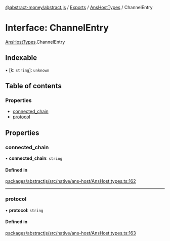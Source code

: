 [@abstract-money/abstract.js](../README.md) / [Exports](../modules.md) / [AnsHostTypes](../modules/AnsHostTypes.md) / ChannelEntry

# Interface: ChannelEntry

[AnsHostTypes](../modules/AnsHostTypes.md).ChannelEntry

## Indexable

▪ [k: `string`]: `unknown`

## Table of contents

### Properties

- [connected\_chain](AnsHostTypes.ChannelEntry.md#connected_chain)
- [protocol](AnsHostTypes.ChannelEntry.md#protocol)

## Properties

### connected\_chain

• **connected\_chain**: `string`

#### Defined in

[packages/abstractjs/src/native/ans-host/AnsHost.types.ts:162](https://github.com/AbstractSDK/frontend/blob/07410073/packages/abstractjs/src/native/ans-host/AnsHost.types.ts#L162)

___

### protocol

• **protocol**: `string`

#### Defined in

[packages/abstractjs/src/native/ans-host/AnsHost.types.ts:163](https://github.com/AbstractSDK/frontend/blob/07410073/packages/abstractjs/src/native/ans-host/AnsHost.types.ts#L163)
